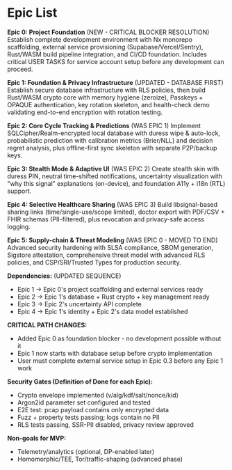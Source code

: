 # Epic List

**Epic 0: Project Foundation** (NEW - CRITICAL BLOCKER RESOLUTION)
Establish complete development environment with Nx monorepo scaffolding, external service provisioning (Supabase/Vercel/Sentry), Rust/WASM build pipeline integration, and CI/CD foundation. Includes critical USER TASKS for service account setup before any development can proceed.

**Epic 1: Foundation & Privacy Infrastructure** (UPDATED - DATABASE FIRST)
Establish secure database infrastructure with RLS policies, then build Rust/WASM crypto core with memory hygiene (zeroize), Passkeys + OPAQUE authentication, key rotation skeleton, and health-check demo validating end-to-end encryption with rotation testing.

**Epic 2: Core Cycle Tracking & Predictions** (WAS EPIC 1)
Implement SQLCipher/Realm-encrypted local database with duress wipe & auto-lock, probabilistic prediction with calibration metrics (Brier/NLL) and decision regret analysis, plus offline-first sync skeleton with separate P2P/backup keys.

**Epic 3: Stealth Mode & Adaptive UI** (WAS EPIC 2)
Create stealth skin with duress PIN, neutral time-shifted notifications, uncertainty visualization with "why this signal" explanations (on-device), and foundation A11y + i18n (RTL) support.

**Epic 4: Selective Healthcare Sharing** (WAS EPIC 3)
Build libsignal-based sharing links (time/single-use/scope limited), doctor export with PDF/CSV + FHIR schemas (PII-filtered), plus revocation and privacy-safe access logging.

**Epic 5: Supply-chain & Threat Modeling** (WAS EPIC 0 - MOVED TO END)
Advanced security hardening with SLSA compliance, SBOM generation, Sigstore attestation, comprehensive threat model with advanced RLS policies, and CSP/SRI/Trusted Types for production security.

**Dependencies:** (UPDATED SEQUENCE)

- Epic 1 → Epic 0's project scaffolding and external services ready
- Epic 2 → Epic 1's database + Rust crypto + key management ready
- Epic 3 → Epic 2's uncertainty API complete
- Epic 4 → Epic 1's identity + Epic 2's data model established

**CRITICAL PATH CHANGES:**

- Added Epic 0 as foundation blocker - no development possible without it
- Epic 1 now starts with database setup before crypto implementation
- User must complete external service setup in Epic 0.3 before any Epic 1 work

**Security Gates (Definition of Done for each Epic):**

- Crypto envelope implemented (v/alg/kdf/salt/nonce/kid)
- Argon2id parameter set configured and tested
- E2E test: pcap payload contains only encrypted data
- Fuzz + property tests passing; logs contain no PII
- RLS tests passing, SSR-PII disabled, privacy review approved

**Non-goals for MVP:**

- Telemetry/analytics (optional, DP-enabled later)
- Homomorphic/TEE, Tor/traffic-shaping (advanced phase)
